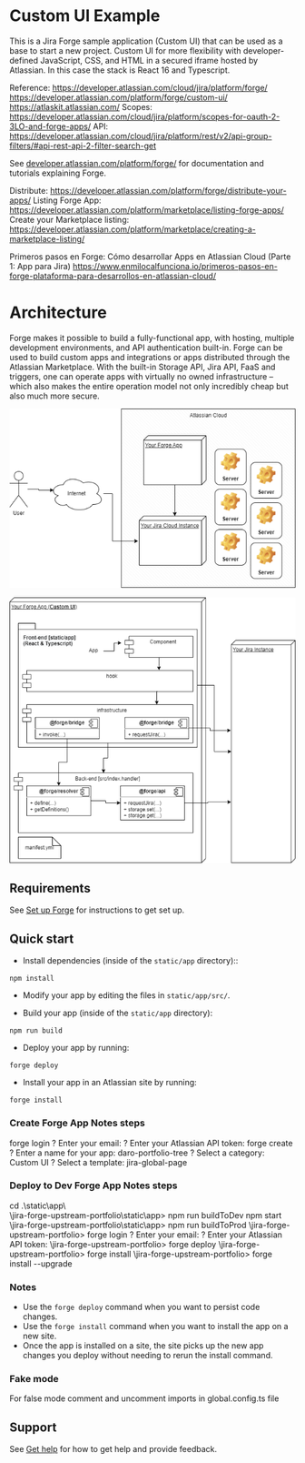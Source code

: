 
# Custom UI Example

This is a Jira Forge sample application (Custom UI) that can be used as a base to start a new project.
Custom UI for more flexibility with developer-defined JavaScript, CSS, and HTML in a secured iframe hosted by Atlassian. In this case the stack is React 16 and Typescript.

Reference: 
https://developer.atlassian.com/cloud/jira/platform/forge/
https://developer.atlassian.com/platform/forge/custom-ui/
https://atlaskit.atlassian.com/
Scopes: https://developer.atlassian.com/cloud/jira/platform/scopes-for-oauth-2-3LO-and-forge-apps/
API: https://developer.atlassian.com/cloud/jira/platform/rest/v2/api-group-filters/#api-rest-api-2-filter-search-get

See [developer.atlassian.com/platform/forge/](https://developer.atlassian.com/platform/forge) for documentation and tutorials explaining Forge.

Distribute: https://developer.atlassian.com/platform/forge/distribute-your-apps/
Listing Forge App: https://developer.atlassian.com/platform/marketplace/listing-forge-apps/
Create your Marketplace listing: https://developer.atlassian.com/platform/marketplace/creating-a-marketplace-listing/

Primeros pasos en Forge: Cómo desarrollar Apps en Atlassian Cloud (Parte 1: App para Jira) https://www.enmilocalfunciona.io/primeros-pasos-en-forge-plataforma-para-desarrollos-en-atlassian-cloud/


# Architecture

Forge makes it possible to build a fully-functional app, with hosting, multiple development environments, and API authentication built-in. Forge can be used to build custom apps and integrations or apps distributed through the Atlassian Marketplace. With the built-in Storage API, Jira API, FaaS and triggers, one can operate apps with virtually no owned infrastructure – which also makes the entire operation model not only incredibly cheap but also much more secure.

![Forge-App-General-Architectura.png](doc/img/Forge-App-General-Architectura.png)


![Forge-App-CustomUI-Architecture.png](doc/img/Forge-App-CustomUI-Architecture.png)


## Requirements

See [Set up Forge](https://developer.atlassian.com/platform/forge/set-up-forge/) for instructions to get set up.

## Quick start
- Install dependencies (inside of the `static/app` directory)::
```
npm install
```

- Modify your app by editing the files in `static/app/src/`.

- Build your app (inside of the `static/app` directory):
```
npm run build
```

- Deploy your app by running:
```
forge deploy
```

- Install your app in an Atlassian site by running:
```
forge install
```
### Create Forge App Notes steps
forge login
? Enter your email:
? Enter your Atlassian API token:
forge create
? Enter a name for your app: daro-portfolio-tree
? Select a category: Custom UI
? Select a template: jira-global-page

### Deploy to Dev Forge App Notes steps
cd .\static\app\  
\jira-forge-upstream-portfolio\static\app> npm run buildToDev
npm start
\jira-forge-upstream-portfolio\static\app> npm run buildToProd
\jira-forge-upstream-portfolio> forge login
? Enter your email:
? Enter your Atlassian API token:
\jira-forge-upstream-portfolio> forge deploy
\jira-forge-upstream-portfolio> forge install
\jira-forge-upstream-portfolio> forge install --upgrade 

### Notes
- Use the `forge deploy` command when you want to persist code changes.
- Use the `forge install` command when you want to install the app on a new site.
- Once the app is installed on a site, the site picks up the new app changes you deploy without needing to rerun the install command.

### Fake mode
For false mode comment and uncomment imports in global.config.ts file

## Support

See [Get help](https://developer.atlassian.com/platform/forge/get-help/) for how to get help and provide feedback.